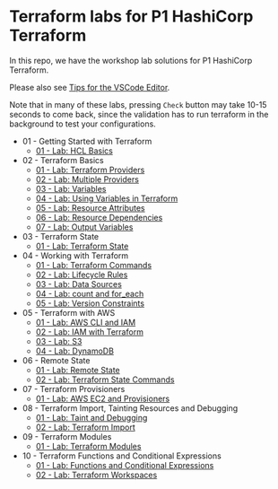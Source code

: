 # Terraform labs for P1 HashiCorp Terraform

In this repo, we have the workshop lab solutions for  P1 HashiCorp Terraform.

Please also see [Tips for the VSCode Editor](https://github.com/kodekloudhub/community-faq/blob/main/docs/vscode-tips.md).

Note that in many of these labs, pressing `Check` button may take 10-15 seconds to come back, since the validation has to run terraform in the background to test your configurations.

* 01 - Getting Started with Terraform
    * [01 - Lab: HCL Basics](./docs/01-getting-started-with-terraform/01-hcl-basics.md)
* 02 - Terraform Basics
    * [01 - Lab: Terraform Providers](./docs/02-terraform-basics/01-terraform-providers.md)
    * [02 - Lab: Multiple Providers](./docs/02-terraform-basics/02-multiple-providers.md)
    * [03 - Lab: Variables](./docs/02-terraform-basics/03-variables.md)
    * [04 - Lab: Using Variables in Terraform](./docs/02-terraform-basics/04-using-variables-in-terraform.md)
    * [05 - Lab: Resource Attributes](./docs/02-terraform-basics/05-resource-attributes.md)
    * [06 - Lab: Resource Dependencies](./docs/02-terraform-basics/06-resource-dependencies.md)
    * [07 - Lab: Output Variables](./docs/02-terraform-basics/07-output-variables.md)
* 03 - Terraform State
    * [01 - Lab: Terraform State](./docs/03-terraform-state/01-terraform-state.md)
* 04 - Working with Terraform
    * [01 - Lab: Terraform Commands](./docs/04-working-with-terraform/01-terraform-commands.md)
    * [02 - Lab: Lifecycle Rules](./docs/04-working-with-terraform/02-lifecycle-rules.md)
    * [03 - Lab: Data Sources](./docs/04-working-with-terraform/03-datasources.md)
    * [04 - Lab: count and for_each](./docs/04-working-with-terraform/04-count-and-for-each.md)
    * [05 - Lab: Version Constraints](./docs/04-working-with-terraform/05-version-contraints.md)
* 05 - Terraform with AWS
    * [01 - Lab: AWS CLI and IAM](./docs/05-terraform-with-aws/01-aws-cli-and-iam.md)
    * [02 - Lab: IAM with Terraform](./docs/05-terraform-with-aws/02-iam-with-terraform.md)
    * [03 - Lab: S3](./docs/05-terraform-with-aws/03-s3.md)
    * [04 - Lab: DynamoDB](./docs/05-terraform-with-aws/04-dynamodb.md)
* 06 - Remote State
    * [01 - Lab: Remote State](./docs/06-remote-state/01-remote-state.md)
    * [02 - Lab: Terraform State Commands](./docs/06-remote-state/02-terraform-state-commands.md)
* 07 - Terraform Provisioners
    * [01 - Lab: AWS EC2 and Provisioners](./docs/07-terraform-provisioners/01-aws-ec2-and-provisioners.md)
* 08 - Terraform Import, Tainting Resources and Debugging
    * [01 - Lab: Taint and Debugging](./docs/08-terraform-import-tainting-debugging/01-taint-and-debugging.md)
    * [02 - Lab: Terraform Import](./docs/08-terraform-import-tainting-debugging/02-terraform-import.md)
* 09 - Terraform Modules
    * [01 - Lab: Terraform Modules](./docs/09-terraform-modules/01-terraform-modules.md)
* 10 - Terraform Functions and Conditional Expressions
    * [01 - Lab: Functions and Conditional Expressions](./docs/10-terraform-functions-and-conditional-expressions/01-functions-and-conditional-expressions.md)
    * [02 - Lab: Terraform Workspaces](./docs/10-terraform-functions-and-conditional-expressions/02-terraform-workspaces.md)

